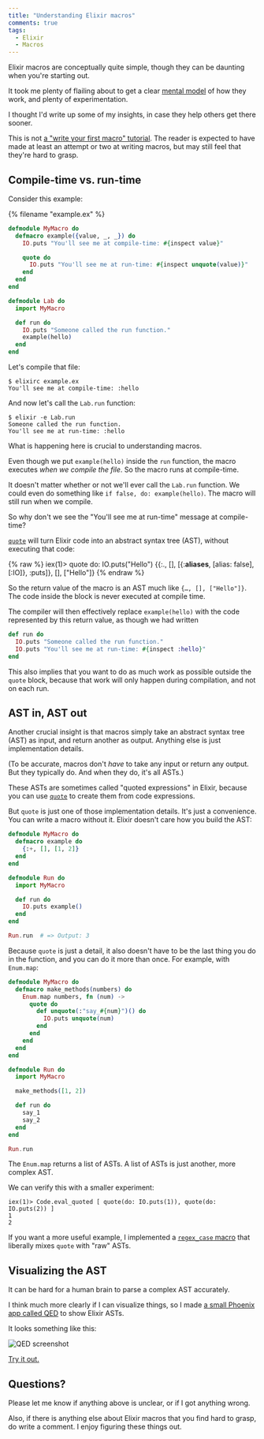 ```yaml
---
title: "Understanding Elixir macros"
comments: true
tags:
  - Elixir
  - Macros
---
```


Elixir macros are conceptually quite simple, though they can be daunting when you're starting out.

It took me plenty of flailing about to get a clear [mental model](https://en.wikipedia.org/wiki/Mental_model) of how they work, and plenty of experimentation.

I thought I'd write up some of my insights, in case they help others get there sooner.

This is not [a "write your first macro" tutorial](http://elixir-lang.org/getting-started/meta/macros.html). The reader is expected to have made at least an attempt or two at writing macros, but may still feel that they're hard to grasp.


## Compile-time vs. run-time

Consider this example:

{% filename "example.ex" %}
``` elixir example.ex
defmodule MyMacro do
  defmacro example({value, _, _}) do
    IO.puts "You'll see me at compile-time: #{inspect value}"

    quote do
      IO.puts "You'll see me at run-time: #{inspect unquote(value)}"
    end
  end
end

defmodule Lab do
  import MyMacro

  def run do
    IO.puts "Someone called the run function."
    example(hello)
  end
end
```

Let's compile that file:

    $ elixirc example.ex
    You'll see me at compile-time: :hello

And now let's call the `Lab.run` function:

    $ elixir -e Lab.run
    Someone called the run function.
    You'll see me at run-time: :hello

What is happening here is crucial to understanding macros.

Even though we put `example(hello)` inside the `run` function, the macro executes *when we compile the file*. So the macro runs at compile-time.

It doesn't matter whether or not we'll ever call the `Lab.run` function. We could even do something like `if false, do: example(hello)`. The macro will still run when we compile.

So why don't we see the "You'll see me at run-time" message at compile-time?

[`quote`](http://elixir-lang.org/docs/stable/elixir/Kernel.SpecialForms.html#quote/2) will turn Elixir code into an abstract syntax tree (AST), without executing that code:

{% raw %}
    iex(1)> quote do: IO.puts("Hello")
    {{:., [], [{:__aliases__, [alias: false], [:IO]}, :puts]}, [], ["Hello"]}
{% endraw %}

So the return value of the macro is an AST much like `{…, [], ["Hello"]}`. The code inside the block is never executed at compile time.

The compiler will then effectively replace `example(hello)` with the code represented by this return value, as though we had written

``` elixir
def run do
  IO.puts "Someone called the run function."
  IO.puts "You'll see me at run-time: #{inspect :hello}"
end
```

This also implies that you want to do as much work as possible outside the `quote` block, because that work will only happen during compilation, and not on each run.


## AST in, AST out

Another crucial insight is that macros simply take an abstract syntax tree (AST) as input, and return another as output. Anything else is just implementation details.

(To be accurate, macros don't *have* to take any input or return any output. But they typically do. And when they do, it's all ASTs.)

These ASTs are sometimes called "quoted expressions" in Elixir, because you can use [`quote`](http://elixir-lang.org/docs/stable/elixir/Kernel.SpecialForms.html#quote/2) to create them from code expressions.

But `quote` is just one of those implementation details. It's just a convenience. You can write a macro without it. Elixir doesn't care how you build the AST:

``` elixir
defmodule MyMacro do
  defmacro example do
    {:+, [], [1, 2]}
  end
end

defmodule Run do
  import MyMacro

  def run do
    IO.puts example()
  end
end

Run.run  # => Output: 3
```

Because `quote` is just a detail, it also doesn't have to be the last thing you do in the function, and you can do it more than once. For example, with `Enum.map`:


``` elixir
defmodule MyMacro do
  defmacro make_methods(numbers) do
    Enum.map numbers, fn (num) ->
      quote do
        def unquote(:"say_#{num}")() do
          IO.puts unquote(num)
        end
      end
    end
  end
end

defmodule Run do
  import MyMacro

  make_methods([1, 2])

  def run do
    say_1
    say_2
  end
end

Run.run
```

The `Enum.map` returns a list of ASTs. A list of ASTs is just another, more complex AST.

We can verify this with a smaller experiment:

    iex(1)> Code.eval_quoted [ quote(do: IO.puts(1)), quote(do: IO.puts(2)) ]
    1
    2

If you want a more useful example, I implemented a [`regex_case` macro](https://gist.github.com/henrik/d482d41288d732f97f2d) that liberally mixes `quote` with "raw" ASTs.


## Visualizing the AST

It can be hard for a human brain to parse a complex AST accurately.

I think much more clearly if I can visualize things, so I made [a small Phoenix app called QED](https://qed.nyh.name/) to show Elixir ASTs.

It looks something like this:

![QED screenshot](https://s3.amazonaws.com/f.cl.ly/items/1D1I0q453B1A23092z2a/Screenshot%202015-10-31%2016.42.01.png)

[Try it out.](https://qed.nyh.name/)


## Questions?

Please let me know if anything above is unclear, or if I got anything wrong.

Also, if there is anything else about Elixir macros that you find hard to grasp, do write a comment. I enjoy figuring these things out.
